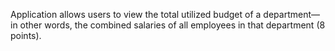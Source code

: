 Application allows users to view the total utilized budget of a department—in other words, the combined salaries of all employees in that department (8 points).